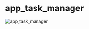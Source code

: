 # app_task_manager



![app_task_manager](https://github.com/A-Shanan/app_task_manager/assets/75578566/1593c8f8-d06b-4d7d-b8ac-4619465fb0b6)
